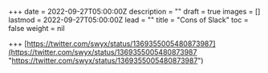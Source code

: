 +++
date = 2022-09-27T05:00:00Z
description = ""
draft = true
images = []
lastmod = 2022-09-27T05:00:00Z
lead = ""
title = "Cons of Slack"
toc = false
weight = nil

+++
[https://twitter.com/swyx/status/1369355005480873987](https://twitter.com/swyx/status/1369355005480873987 "https://twitter.com/swyx/status/1369355005480873987")